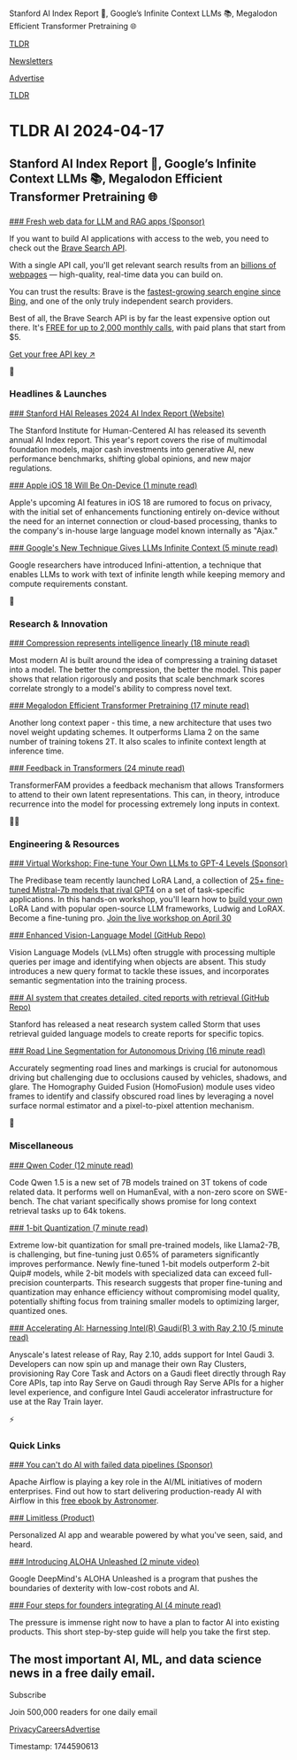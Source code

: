 Stanford AI Index Report 📃, Google’s Infinite Context LLMs 📚, Megalodon Efficient Transformer Pretraining 🌐

[TLDR](/)

[Newsletters](/newsletters)

[Advertise](https://advertise.tldr.tech/)

[TLDR](/)

# TLDR AI 2024-04-17

## Stanford AI Index Report 📃, Google’s Infinite Context LLMs 📚, Megalodon Efficient Transformer Pretraining 🌐

### 

[### Fresh web data for LLM and RAG apps (Sponsor)](https://brave.com/search/api/?mtm_source=tldr-ai&amp;mtm_medium=newsletter&amp;mtm_campaign=search-api&amp;mtm_content=evergreen)

If you want to build AI applications with access to the web, you need to check out the [Brave Search API](https://brave.com/search/api/?mtm_source=tldr-ai&mtm_medium=newsletter&mtm_campaign=search-api&mtm_content=evergreen).

With a single API call, you'll get relevant search results from an [billions of webpages](https://brave.com/search/api/?mtm_source=tldr-ai&mtm_medium=newsletter&mtm_campaign=search-api&mtm_content=evergreen) — high-quality, real-time data you can build on.

You can trust the results: Brave is the [fastest-growing search engine since Bing](https://brave.com/search/api/?mtm_source=tldr-ai&mtm_medium=newsletter&mtm_campaign=search-api&mtm_content=evergreen), and one of the only truly independent search providers.

Best of all, the Brave Search API is by far the least expensive option out there. It's [FREE for up to 2,000 monthly calls](https://brave.com/search/api/?mtm_source=tldr-ai&mtm_medium=newsletter&mtm_campaign=search-api&mtm_content=evergreen), with paid plans that start from $5.

[Get your free API key ↗️](https://brave.com/search/api/?mtm_source=tldr-ai&mtm_medium=newsletter&mtm_campaign=search-api&mtm_content=evergreen)

🚀

### Headlines & Launches

[### Stanford HAI Releases 2024 AI Index Report (Website)](https://hai.stanford.edu/research/ai-index-report?utm_source=tldrai)

The Stanford Institute for Human-Centered AI has released its seventh annual AI Index report. This year's report covers the rise of multimodal foundation models, major cash investments into generative AI, new performance benchmarks, shifting global opinions, and new major regulations.

[### Apple iOS 18 Will Be On-Device (1 minute read)](https://appleinsider.com/articles/24/04/15/apples-ios-18-ai-will-be-on-device-preserving-privacy-and-not-server-side?utm_source=tldrai)

Apple's upcoming AI features in iOS 18 are rumored to focus on privacy, with the initial set of enhancements functioning entirely on-device without the need for an internet connection or cloud-based processing, thanks to the company's in-house large language model known internally as "Ajax."

[### Google's New Technique Gives LLMs Infinite Context (5 minute read)](https://venturebeat.com/ai/googles-new-technique-gives-llms-infinite-context/?utm_source=tldrai)

Google researchers have introduced Infini-attention, a technique that enables LLMs to work with text of infinite length while keeping memory and compute requirements constant.

🧠

### Research & Innovation

[### Compression represents intelligence linearly (18 minute read)](https://arxiv.org/abs/2404.09937?utm_source=tldrai)

Most modern AI is built around the idea of compressing a training dataset into a model. The better the compression, the better the model. This paper shows that relation rigorously and posits that scale benchmark scores correlate strongly to a model's ability to compress novel text.

[### Megalodon Efficient Transformer Pretraining (17 minute read)](https://arxiv.org/abs/2404.08801?utm_source=tldrai)

Another long context paper - this time, a new architecture that uses two novel weight updating schemes. It outperforms Llama 2 on the same number of training tokens 2T. It also scales to infinite context length at inference time.

[### Feedback in Transformers (24 minute read)](https://arxiv.org/abs/2404.09173?utm_source=tldrai)

TransformerFAM provides a feedback mechanism that allows Transformers to attend to their own latent representations. This can, in theory, introduce recurrence into the model for processing extremely long inputs in context.

👨‍💻

### Engineering & Resources

[### Virtual Workshop: Fine-tune Your Own LLMs to GPT-4 Levels (Sponsor)](https://my.demio.com/ref/P4AKDf7qoJBjZla3?utm_medium=3rdparty&amp;utm_source=tldr)

The Predibase team recently launched LoRA Land, a collection of [25+ fine-tuned Mistral-7b models that rival GPT4](https://my.demio.com/ref/P4AKDf7qoJBjZla3?utm_medium=3rdparty&utm_source=tldr) on a set of task-specific applications. In this hands-on workshop, you'll learn how to [build your own](https://my.demio.com/ref/P4AKDf7qoJBjZla3?utm_medium=3rdparty&utm_source=tldr) LoRA Land with popular open-source LLM frameworks, Ludwig and LoRAX. Become a fine-tuning pro. [Join the live workshop on April 30](https://my.demio.com/ref/P4AKDf7qoJBjZla3?utm_medium=3rdparty&utm_source=tldr)

[### Enhanced Vision-Language Model (GitHub Repo)](https://github.com/congvvc/lasagna?utm_source=tldrai)

Vision Language Models (vLLMs) often struggle with processing multiple queries per image and identifying when objects are absent. This study introduces a new query format to tackle these issues, and incorporates semantic segmentation into the training process.

[### AI system that creates detailed, cited reports with retrieval (GitHub Repo)](https://github.com/stanford-oval/storm?utm_source=tldrai)

Stanford has released a neat research system called Storm that uses retrieval guided language models to create reports for specific topics.

[### Road Line Segmentation for Autonomous Driving (16 minute read)](https://arxiv.org/abs/2404.07626v1?utm_source=tldrai)

Accurately segmenting road lines and markings is crucial for autonomous driving but challenging due to occlusions caused by vehicles, shadows, and glare. The Homography Guided Fusion (HomoFusion) module uses video frames to identify and classify obscured road lines by leveraging a novel surface normal estimator and a pixel-to-pixel attention mechanism.

🎁

### Miscellaneous

[### Qwen Coder (12 minute read)](https://qwenlm.github.io/blog/codeqwen1.5/?utm_source=tldrai)

Code Qwen 1.5 is a new set of 7B models trained on 3T tokens of code related data. It performs well on HumanEval, with a non-zero score on SWE-bench. The chat variant specifically shows promise for long context retrieval tasks up to 64k tokens.

[### 1-bit Quantization (7 minute read)](https://mobiusml.github.io/1bit_blog/?utm_source=tldrai)

Extreme low-bit quantization for small pre-trained models, like Llama2-7B, is challenging, but fine-tuning just 0.65% of parameters significantly improves performance. Newly fine-tuned 1-bit models outperform 2-bit Quip# models, while 2-bit models with specialized data can exceed full-precision counterparts. This research suggests that proper fine-tuning and quantization may enhance efficiency without compromising model quality, potentially shifting focus from training smaller models to optimizing larger, quantized ones.

[### Accelerating AI: Harnessing Intel(R) Gaudi(R) 3 with Ray 2.10 (5 minute read)](https://www.anyscale.com/blog/accelerating-ai-harnessing-intel-gaudi-3-with-ray-2-10?utm_source=tldrai)

Anyscale's latest release of Ray, Ray 2.10, adds support for Intel Gaudi 3. Developers can now spin up and manage their own Ray Clusters, provisioning Ray Core Task and Actors on a Gaudi fleet directly through Ray Core APIs, tap into Ray Serve on Gaudi through Ray Serve APIs for a higher level experience, and configure Intel Gaudi accelerator infrastructure for use at the Ray Train layer.

⚡️

### Quick Links

[### You can't do AI with failed data pipelines (Sponsor)](https://www.astronomer.io/ebooks/accelerate-ai-with-airflow/?utm_source=tldr-ai-newsletter&amp;utm_medium=email&amp;utm_campaign=ai-ebook)

Apache Airflow is playing a key role in the AI/ML initiatives of modern enterprises. Find out how to start delivering production-ready AI with Airflow in this [free ebook by Astronomer](https://www.astronomer.io/ebooks/accelerate-ai-with-airflow/?utm_source=tldr-ai-newsletter&utm_medium=email&utm_campaign=ai-ebook).

[### Limitless (Product)](https://www.limitless.ai/?utm_source=tldrai)

Personalized AI app and wearable powered by what you've seen, said, and heard.

[### Introducing ALOHA Unleashed (2 minute video)](https://twitter.com/tonyzzhao/status/1780263497584230432?utm_source=tldrai)

Google DeepMind's ALOHA Unleashed is a program that pushes the boundaries of dexterity with low-cost robots and AI.

[### Four steps for founders integrating AI (4 minute read)](https://foundationcapital.com/from-idea-to-integration-four-steps-for-founders-integrating-ai/?utm_source=tldrai)

The pressure is immense right now to have a plan to factor AI into existing products. This short step-by-step guide will help you take the first step.

## The most important AI, ML, and data science news in a free daily email.

Subscribe

Join 500,000 readers for one daily email

[Privacy](/privacy)[Careers](https://jobs.ashbyhq.com/tldr.tech)[Advertise](/ai/advertise)

Timestamp: 1744590613